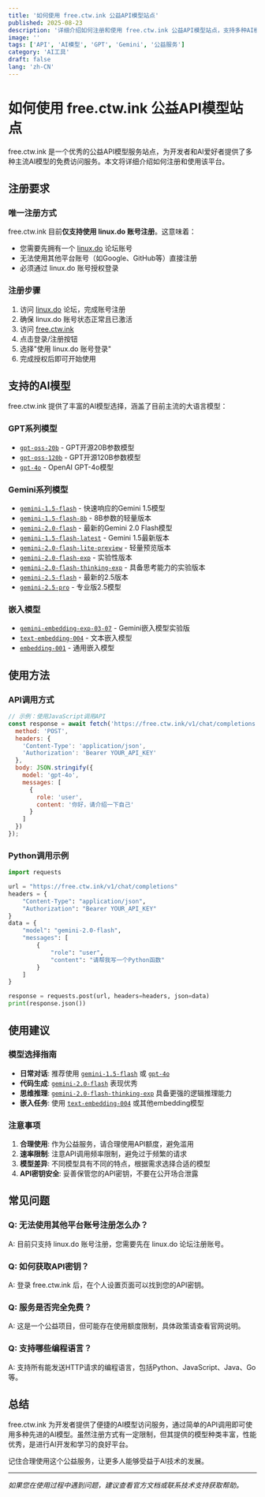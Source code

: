 ```yaml
---
title: '如何使用 free.ctw.ink 公益API模型站点'
published: 2025-08-23
description: '详细介绍如何注册和使用 free.ctw.ink 公益API模型站点，支持多种AI模型包括GPT、Gemini等'
image: ''
tags: ['API', 'AI模型', 'GPT', 'Gemini', '公益服务']
category: 'AI工具'
draft: false
lang: 'zh-CN'
---
```


# 如何使用 free.ctw.ink 公益API模型站点

free.ctw.ink 是一个优秀的公益API模型服务站点，为开发者和AI爱好者提供了多种主流AI模型的免费访问服务。本文将详细介绍如何注册和使用该平台。

## 注册要求

### 唯一注册方式
free.ctw.ink 目前**仅支持使用 linux.do 账号注册**。这意味着：

- 您需要先拥有一个 [linux.do](https://linux.do) 论坛账号
- 无法使用其他平台账号（如Google、GitHub等）直接注册
- 必须通过 linux.do 账号授权登录

### 注册步骤
1. 访问 [linux.do](https://linux.do) 论坛，完成账号注册
2. 确保 linux.do 账号状态正常且已激活
3. 访问 [free.ctw.ink](https://free.ctw.ink)
4. 点击登录/注册按钮
5. 选择"使用 linux.do 账号登录"
6. 完成授权后即可开始使用

## 支持的AI模型

free.ctw.ink 提供了丰富的AI模型选择，涵盖了目前主流的大语言模型：

### GPT系列模型
- [`gpt-oss-20b`](https://free.ctw.ink:0) - GPT开源20B参数模型
- [`gpt-oss-120b`](https://free.ctw.ink:0) - GPT开源120B参数模型  
- [`gpt-4o`](https://free.ctw.ink:0) - OpenAI GPT-4o模型

### Gemini系列模型
- [`gemini-1.5-flash`](https://free.ctw.ink:0) - 快速响应的Gemini 1.5模型
- [`gemini-1.5-flash-8b`](https://free.ctw.ink:0) - 8B参数的轻量版本
- [`gemini-2.0-flash`](https://free.ctw.ink:0) - 最新的Gemini 2.0 Flash模型
- [`gemini-1.5-flash-latest`](https://free.ctw.ink:0) - Gemini 1.5最新版本
- [`gemini-2.0-flash-lite-preview`](https://free.ctw.ink:0) - 轻量预览版本
- [`gemini-2.0-flash-exp`](https://free.ctw.ink:0) - 实验性版本
- [`gemini-2.0-flash-thinking-exp`](https://free.ctw.ink:0) - 具备思考能力的实验版本
- [`gemini-2.5-flash`](https://free.ctw.ink:0) - 最新的2.5版本
- [`gemini-2.5-pro`](https://free.ctw.ink:0) - 专业版2.5模型

### 嵌入模型
- [`gemini-embedding-exp-03-07`](https://free.ctw.ink:0) - Gemini嵌入模型实验版
- [`text-embedding-004`](https://free.ctw.ink:0) - 文本嵌入模型
- [`embedding-001`](https://free.ctw.ink:0) - 通用嵌入模型

## 使用方法

### API调用方式
```javascript
// 示例：使用JavaScript调用API
const response = await fetch('https://free.ctw.ink/v1/chat/completions', {
  method: 'POST',
  headers: {
    'Content-Type': 'application/json',
    'Authorization': 'Bearer YOUR_API_KEY'
  },
  body: JSON.stringify({
    model: 'gpt-4o',
    messages: [
      {
        role: 'user',
        content: '你好，请介绍一下自己'
      }
    ]
  })
});
```

### Python调用示例
```python
import requests

url = "https://free.ctw.ink/v1/chat/completions"
headers = {
    "Content-Type": "application/json",
    "Authorization": "Bearer YOUR_API_KEY"
}
data = {
    "model": "gemini-2.0-flash",
    "messages": [
        {
            "role": "user", 
            "content": "请帮我写一个Python函数"
        }
    ]
}

response = requests.post(url, headers=headers, json=data)
print(response.json())
```

## 使用建议

### 模型选择指南
- **日常对话**: 推荐使用 [`gemini-1.5-flash`](https://free.ctw.ink:0) 或 [`gpt-4o`](https://free.ctw.ink:0)
- **代码生成**: [`gemini-2.0-flash`](https://free.ctw.ink:0) 表现优秀
- **思维推理**: [`gemini-2.0-flash-thinking-exp`](https://free.ctw.ink:0) 具备更强的逻辑推理能力
- **嵌入任务**: 使用 [`text-embedding-004`](https://free.ctw.ink:0) 或其他embedding模型

### 注意事项
1. **合理使用**: 作为公益服务，请合理使用API额度，避免滥用
2. **速率限制**: 注意API调用频率限制，避免过于频繁的请求
3. **模型差异**: 不同模型具有不同的特点，根据需求选择合适的模型
4. **API密钥安全**: 妥善保管您的API密钥，不要在公开场合泄露

## 常见问题

### Q: 无法使用其他平台账号注册怎么办？
A: 目前只支持 linux.do 账号注册，您需要先在 linux.do 论坛注册账号。

### Q: 如何获取API密钥？
A: 登录 free.ctw.ink 后，在个人设置页面可以找到您的API密钥。

### Q: 服务是否完全免费？
A: 这是一个公益项目，但可能存在使用额度限制，具体政策请查看官网说明。

### Q: 支持哪些编程语言？
A: 支持所有能发送HTTP请求的编程语言，包括Python、JavaScript、Java、Go等。

## 总结

free.ctw.ink 为开发者提供了便捷的AI模型访问服务，通过简单的API调用即可使用多种先进的AI模型。虽然注册方式有一定限制，但其提供的模型种类丰富，性能优秀，是进行AI开发和学习的良好平台。

记住合理使用这个公益服务，让更多人能够受益于AI技术的发展。

---

*如果您在使用过程中遇到问题，建议查看官方文档或联系技术支持获取帮助。*